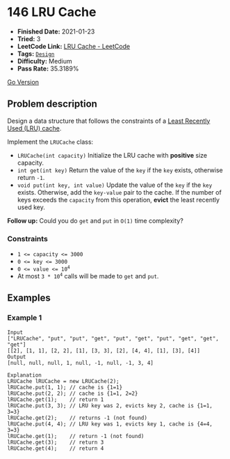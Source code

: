 # 146 LRU Cache

- **Finished Date:** 2021-01-23
- **Tried:** 3
- **LeetCode Link:** [LRU Cache - LeetCode](https://leetcode.com/problems/lru-cache/)
- **Tags:** [`Design`](https://leetcode.com/tag/design/)
- **Difficulty:** Medium
- **Pass Rate:** 35.3189%

[Go Version](../Go/146_LRU_Cache/main.go)

## Problem description

Design a data structure that follows the constraints of a [Least Recently Used (LRU) cache](https://en.wikipedia.org/wiki/Cache_replacement_policies#LRU).

Implement the `LRUCache` class:

- `LRUCache(int capacity)` Initialize the LRU cache with **positive** size capacity.
- `int get(int key)` Return the value of the `key` if the `key` exists, otherwise return `-1`.
- `void put(int key, int value)` Update the value of the `key` if the `key` exists. Otherwise, add the `key-value` pair to the cache. If the number of keys exceeds the `capacity` from this operation, **evict** the least recently used key.

**Follow up:**
Could you do `get` and `put` in `O(1)` time complexity?

### Constraints

- `1 <= capacity <= 3000`
- `0 <= key <= 3000`
- <code>0 <= value <= 10<sup>4</sup></code>
- At most <code>3 * 10<sup>4</sup></code> calls will be made to `get` and `put`.

## Examples

### Example 1

```
Input
["LRUCache", "put", "put", "get", "put", "get", "put", "get", "get", "get"]
[[2], [1, 1], [2, 2], [1], [3, 3], [2], [4, 4], [1], [3], [4]]
Output
[null, null, null, 1, null, -1, null, -1, 3, 4]

Explanation
LRUCache lRUCache = new LRUCache(2);
lRUCache.put(1, 1); // cache is {1=1}
lRUCache.put(2, 2); // cache is {1=1, 2=2}
lRUCache.get(1);    // return 1
lRUCache.put(3, 3); // LRU key was 2, evicts key 2, cache is {1=1, 3=3}
lRUCache.get(2);    // returns -1 (not found)
lRUCache.put(4, 4); // LRU key was 1, evicts key 1, cache is {4=4, 3=3}
lRUCache.get(1);    // return -1 (not found)
lRUCache.get(3);    // return 3
lRUCache.get(4);    // return 4
```
